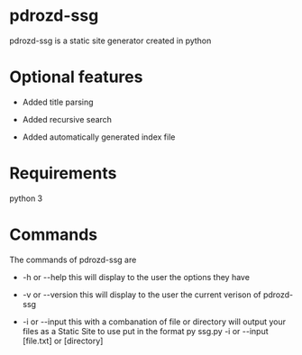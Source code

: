 # pdrozd-ssg

pdrozd-ssg is a static site generator created in python

# Optional features

* Added title parsing

* Added recursive search

* Added automatically generated index file

# Requirements

python 3

# Commands

The commands of pdrozd-ssg are
* -h or --help this will display to the user the options they have

* -v or --version this will display to the user the current verison of pdrozd-ssg

* -i or --input this with a combanation of file or directory will output your files as a Static Site
  to use put in the format py ssg.py -i or --input [file.txt] or [directory\] 
